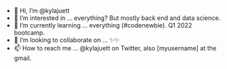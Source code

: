 - 👋 Hi, I’m @kylajuett
- 👀 I’m interested in ... everything? But mostly back end and data science.
- 🌱 I’m currently learning ... everything (#codenewbie). Q1 2022 bootcamp.
- 💞️ I’m looking to collaborate on ... ✨✨
- 📫 How to reach me ... @kylajuett on Twitter, also [myusername] at the gmail.

